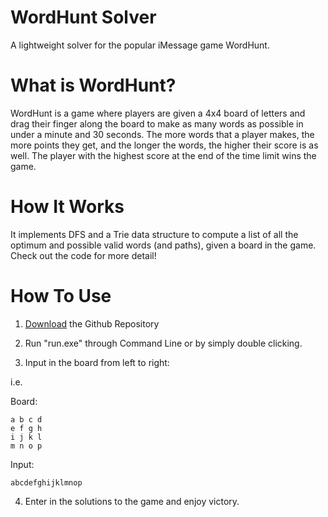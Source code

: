 # WordHunt Solver

A lightweight solver for the popular iMessage game WordHunt.

# What is WordHunt?

WordHunt is a game where players are given a 4x4 board of letters and drag their finger along the board to make as many words as possible in under a minute and 30 seconds. The more words that a player makes, the more points they get, and the longer the words, the higher their score is as well. The player with the highest score at the end of the time limit wins the game.

# How It Works
It implements DFS and a Trie data structure to compute a list of all the optimum and possible valid words (and paths), given a board in the game. Check out the code for more detail!

# How To Use

1. [Download](https://help.github.com/en/github/creating-cloning-and-archiving-repositories/cloning-a-repository) the Github Repository

2. Run "run.exe" through Command Line or by simply double clicking.

3. Input in the board from left to right:

i.e. 

Board:
      
	a b c d      
    e f g h
    i j k l
    m n o p

Input:

	abcdefghijklmnop

4. Enter in the solutions to the game and enjoy victory.